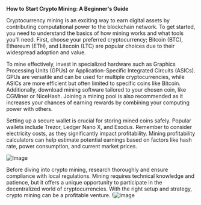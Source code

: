 **How to Start Crypto Mining: A Beginner's Guide**

Cryptocurrency mining is an exciting way to earn digital assets by contributing computational power to the blockchain network. To get started, you need to understand the basics of how mining works and what tools you'll need. First, choose your preferred cryptocurrency; Bitcoin (BTC), Ethereum (ETH), and Litecoin (LTC) are popular choices due to their widespread adoption and value. 

To mine effectively, invest in specialized hardware such as Graphics Processing Units (GPUs) or Application-Specific Integrated Circuits (ASICs). GPUs are versatile and can be used for multiple cryptocurrencies, while ASICs are more efficient but often limited to specific coins like Bitcoin. Additionally, download mining software tailored to your chosen coin, like CGMiner or NiceHash. Joining a mining pool is also recommended as it increases your chances of earning rewards by combining your computing power with others.

Setting up a secure wallet is crucial for storing mined coins safely. Popular wallets include Trezor, Ledger Nano X, and Exodus. Remember to consider electricity costs, as they significantly impact profitability. Mining profitability calculators can help estimate potential earnings based on factors like hash rate, power consumption, and current market prices.

![Image](https://github.com/user-attachments/assets/057c907c-805e-4310-a052-f5031067f3de)

Before diving into crypto mining, research thoroughly and ensure compliance with local regulations. Mining requires technical knowledge and patience, but it offers a unique opportunity to participate in the decentralized world of cryptocurrencies. With the right setup and strategy, crypto mining can be a profitable venture. !![Image](https://github.com/user-attachments/assets/057c907c-805e-4310-a052-f5031067f3de)